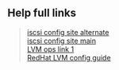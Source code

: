 Help full links
---------------
> [iscsi config site alternate](https://www.server-world.info/en/note?os=Ubuntu_22.04&p=iscsi&f=2)  
> [iscsi config site main](https://linux.die.net/man/5/targets.conf)  
> [LVM ops link 1](https://linux.die.net/man/5/targets.conf)  
> [RedHat LVM config guide](https://access.redhat.com/documentation/en-us/red_hat_enterprise_linux/8/html/configuring_and_managing_logical_volumes/assembly_lvm-activation-configuring-and-managing-logical-volumes)  
